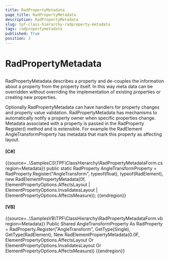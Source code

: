 ```yaml
---
title: RadPropertyMetadata
page_title: RadPropertyMetadata
description: RadPropertyMetadata
slug: tpf-class-hierarchy-radproperty-metadata
tags: radpropertymetadata
published: True
position: 3
---
```


# RadPropertyMetadata



## 

RadPropertyMetadata describes a property and de-couples the information about a property from the property itself. In this way meta data can be overridden without overriding the implementation of existing properties or creating new properties. 

Optionally RadPropertyMetadata can have handlers for property changes and property value validation. RadPropertyMetadata has mechanisms to automatically notify a property owner when specific properties change. Metadata associated with a property is passed in the RadProperty Register() method and is extensible. For example the RadElement AngleTransformProperty has metadata that mark this property as affecting layout.

#### __[C#]__

{{source=..\SamplesCS\TPF\ClassHierarchy\RadPropertyMetadataForm.cs region=Metadata}}
	        public static RadProperty AngleTransformProperty =
	            RadProperty.Register("AngleTransform", typeof(float), typeof(RadElement),
	            new RadElementPropertyMetadata(0f, 
	                ElementPropertyOptions.AffectsLayout 
	                | ElementPropertyOptions.InvalidatesLayout
	                | ElementPropertyOptions.AffectsMeasure));
	{{endregion}}



#### __[VB]__

{{source=..\SamplesVB\TPF\ClassHierarchy\RadPropertyMetadataForm.vb region=Metadata}}
	    Public Shared AngleTransformProperty As RadProperty = RadProperty.Register("AngleTransform", GetType(Single), GetType(RadElement), New RadElementPropertyMetadata(0.0F, ElementPropertyOptions.AffectsLayout Or ElementPropertyOptions.InvalidatesLayout Or ElementPropertyOptions.AffectsMeasure))
	{{endregion}}


